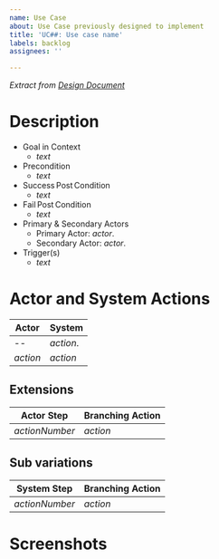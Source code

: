 ```yaml
---
name: Use Case
about: Use Case previously designed to implement
title: 'UC##: Use case name'
labels: backlog
assignees: ''

---
```


_*Extract from [Design Document](https://mysait.sharepoint.com/sites/Capstoners/_layouts/15/Doc.aspx?OR=teams&action=edit&sourcedoc={7397DA88-2A12-4D2F-AEFD-45D5CB7AF287})*_

# Description
* Goal in Context
  * _text_
* Precondition
  * _text_
* Success Post Condition
  * _text_
* Fail Post Condition
  * _text_
* Primary & Secondary Actors
  * Primary Actor: _actor_.
  * Secondary Actor: _actor_.
* Trigger(s)
  * _text_

# Actor and System Actions
Actor | System
-- | --
--  | _action_.
_action_ | _action_
## Extensions
Actor Step | Branching Action
-- | --
_actionNumber_ | _action_
## Sub variations
System Step | Branching Action
-- | --
_actionNumber_ | _action_

# Screenshots

